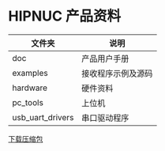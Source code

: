 # HIPNUC  产品资料


| 文件夹           | 说明               |
| ---------------- | ------------------ |
| doc              | 产品用户手册       |
| examples         | 接收程序示例及源码 |
| hardware         | 硬件资料           |
| pc_tools         | 上位机             |
| usb_uart_drivers | 串口驱动程序       |



[下载压缩包](https://github.com/hipnuc/products/archive/master.zip)

